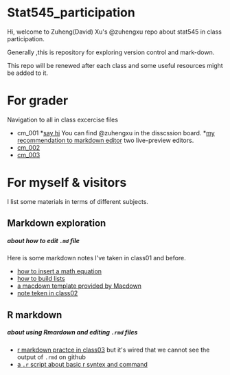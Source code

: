 # Stat545_participation

Hi, welcome to Zuheng(David) Xu's @zuhengxu repo about stat545 in class participation.

Generally ,this is repository for exploring version control and mark-down.

This repo will be renewed after each class and some useful resources might be added to it.


# For grader 
Navigation to all in class excercise files

* cm_001
  *[say hi](https://github.com/STAT545-UBC/Discussion-Internal/issues/2) You can find @zuhengxu in the disscssion board.
  *[my recommendation to markdown editor](https://github.com/STAT545-UBC/Discussion-Internal/issues/6) two live-preview editors.
* [cm_002](https://github.com/zuhengxu/STAT545_participation/tree/master/cm_002)
* [cm_003](https://github.com/zuhengxu/STAT545_participation/tree/master/cm_003)

# For myself & visitors 
I list some materials in terms of different subjects.

## Markdown exploration 
##### about how to edit `.md` file 
Here is some markdown notes I've taken in class01 and before.
* [how to insert a math equation](https://github.com/zuhengxu/STAT545_participation/blob/master/Markdown%20Math%20equations.md)
* [how to build lists](https://github.com/zuhengxu/STAT545_participation/blob/master/lists.md)
* [a macdown template provided by Macdown](https://github.com/zuhengxu/STAT545_participation/blob/master/markdown%20template.md)
* [note teken in class02](https://github.com/zuhengxu/STAT545_participation/blob/master/md%20explorer/md%20explorer.md)


## R markdown
##### about using Rmardown and editing `.rmd` files 
* [r markdown practce in class03](https://github.com/zuhengxu/STAT545_participation/blob/master/cm_003/in%20class%20excercise_sep11.Rmd) 
but it's wired that we cannot see the output of `.rmd` on github
* [a `.r` script about basic r syntex and command](https://github.com/zuhengxu/STAT545_participation/blob/master/cm_003/cm003-in%20class%20exercise-R.r)
